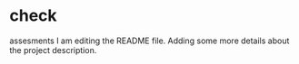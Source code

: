 # check
assesments
I am editing the README file. Adding some more details about the project description.
